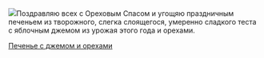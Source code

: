 <!--2025-08-29 10:12:38-->
<div class="yb">
  <div class="rss povarenok"><a href="https://www.povarenok.ru/recipes/show/183032/"><img src="https://www.povarenok.ru/data/cache/2025aug/29/11/3188283_52816-640x480.jpg"></a>Поздравляю всех с Ореховым Спасом и угощяю праздничным печеньем из творожного, слегка слоящегося, умеренно сладкого теста с яблочным джемом из урожая этого года и орехами. <p class="titl"><a href="https://www.povarenok.ru/recipes/show/183032/">Печенье с джемом и орехами</a></p></div>
</div>
